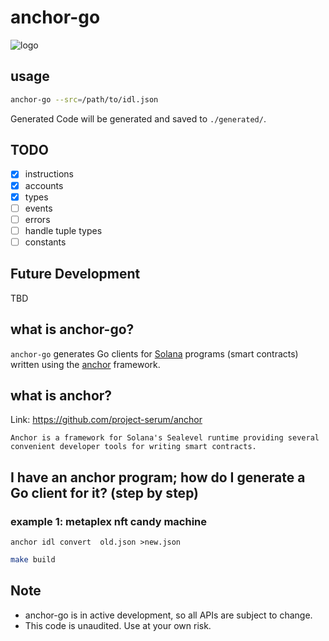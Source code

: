 # anchor-go

![logo](logo.png)

## usage

```bash
anchor-go --src=/path/to/idl.json
```

Generated Code will be generated and saved to `./generated/`.

## TODO

- [x] instructions
- [x] accounts
- [x] types
- [ ] events
- [ ] errors
- [ ] handle tuple types
- [ ] constants

## Future Development

TBD

## what is anchor-go?

`anchor-go` generates Go clients for [Solana](https://solana.com/) programs (smart contracts) written using the [anchor](https://github.com/project-serum/anchor) framework.

## what is anchor?

Link: https://github.com/project-serum/anchor

```
Anchor is a framework for Solana's Sealevel runtime providing several convenient developer tools for writing smart contracts.
```

## I have an anchor program; how do I generate a Go client for it? (step by step)

### example 1: metaplex nft candy machine
```convert
anchor idl convert  old.json >new.json
```

```bash
make build
```

Note
----

- anchor-go is in active development, so all APIs are subject to change.
- This code is unaudited. Use at your own risk.
